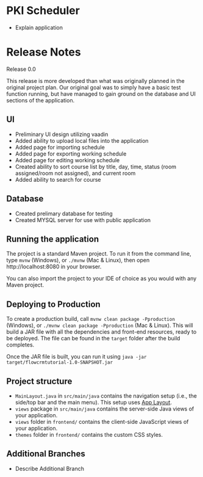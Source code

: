 # PKI Scheduler

* Explain application
# Release Notes
Release 0.0

This release is more developed than what was originally planned in the original project plan. Our original goal was to simply have a basic test function running, but have managed to gain ground on the database and UI sections of the application.
## UI 
* Preliminary UI design utilizing vaadin
* Added ability to upload local files into the application
* Added page for importing schedule
* Added page for exporting working schedule
* Added page for editing working schedule
* Created ability to sort course list by title, day, time, status (room assigned/room not assigned), and current room
* Added ability to search for course
## Database
* Created prelimary database for testing
* Created MYSQL server for use with public application
## Running the application

The project is a standard Maven project. To run it from the command line,
type `mvnw` (Windows), or `./mvnw` (Mac & Linux), then open
http://localhost:8080 in your browser.

You can also import the project to your IDE of choice as you would with any Maven project.

## Deploying to Production

To create a production build, call `mvnw clean package -Pproduction` (Windows),
or `./mvnw clean package -Pproduction` (Mac & Linux).
This will build a JAR file with all the dependencies and front-end resources,
ready to be deployed. The file can be found in the `target` folder after the build completes.

Once the JAR file is built, you can run it using
`java -jar target/flowcrmtutorial-1.0-SNAPSHOT.jar`

## Project structure

- `MainLayout.java` in `src/main/java` contains the navigation setup (i.e., the
  side/top bar and the main menu). This setup uses
  [App Layout](https://vaadin.com/docs/components/app-layout).
- `views` package in `src/main/java` contains the server-side Java views of your application.
- `views` folder in `frontend/` contains the client-side JavaScript views of your application.
- `themes` folder in `frontend/` contains the custom CSS styles.

## Additional Branches 
* Describe Additional Branch

